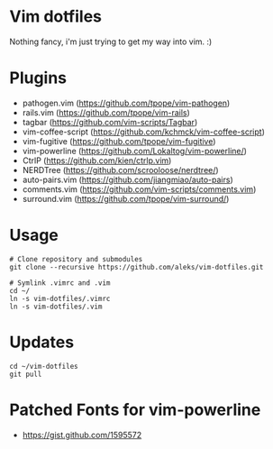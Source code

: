 # Vim dotfiles

Nothing fancy, i'm just trying to get my way into vim. :)

# Plugins
* pathogen.vim (https://github.com/tpope/vim-pathogen)
* rails.vim (https://github.com/tpope/vim-rails)
* tagbar (https://github.com/vim-scripts/Tagbar)
* vim-coffee-script (https://github.com/kchmck/vim-coffee-script)
* vim-fugitive (https://github.com/tpope/vim-fugitive)
* vim-powerline (https://github.com/Lokaltog/vim-powerline/)
* CtrlP (https://github.com/kien/ctrlp.vim)
* NERDTree (https://github.com/scrooloose/nerdtree/)
* auto-pairs.vim (https://github.com/jiangmiao/auto-pairs)
* comments.vim (https://github.com/vim-scripts/comments.vim)
* surround.vim (https://github.com/tpope/vim-surround/)


# Usage
    
    # Clone repository and submodules
    git clone --recursive https://github.com/aleks/vim-dotfiles.git

    # Symlink .vimrc and .vim
    cd ~/
    ln -s vim-dotfiles/.vimrc 
    ln -s vim-dotfiles/.vim


# Updates

    cd ~/vim-dotfiles
    git pull


# Patched Fonts for vim-powerline
* https://gist.github.com/1595572

